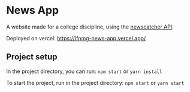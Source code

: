 # News App

A website made for a college discipline, using the [newscatcher API](https://newscatcherapi.com/).

Deployed on vercel: https://ifnmg-news-app.vercel.app/

## Project setup

In the project directory, you can run:
`npm start` or `yarn install`

To start the project, run in the project directory:
 `npm start` or `yarn start`
